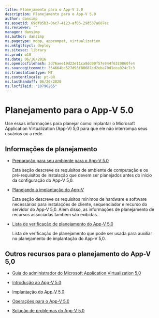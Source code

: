 ```yaml
---
title: Planejamento para o App-V 5.0
description: Planejamento para o App-V 5.0
author: dansimp
ms.assetid: 69df85b3-06c7-4123-af05-29d537a687ec
ms.reviewer: ''
manager: dansimp
ms.author: dansimp
ms.pagetype: mdop, appcompat, virtualization
ms.mktglfcycl: deploy
ms.sitesec: library
ms.prod: w10
ms.date: 06/16/2016
ms.openlocfilehash: 2d76aee19d22e11ca8dd90f57e944f6320860fe4
ms.sourcegitcommit: 354664bc527d93f80687cd2eba70d1eea024c7c3
ms.translationtype: MT
ms.contentlocale: pt-BR
ms.lasthandoff: 06/26/2020
ms.locfileid: "10796265"
---
```

# Planejamento para o App-V 5.0


Use essas informações para planejar como implantar o Microsoft Application Virtualization (App-V) 5,0 para que ele não interrompa seus usuários ou a rede.

## Informações de planejamento


-   [Preparação para seu ambiente para o App-V 5.0](preparing-your-environment-for-app-v-50.md)

    Esta seção descreve os requisitos de ambiente de computação e os pré-requisitos de instalação que devem ser planejados antes do início da configuração do App-V 5,0.

-   [Planejando a implantação do App-V](planning-to-deploy-app-v.md)

    Esta seção descreve os requisitos mínimos de hardware e software necessários para instalações de cliente, sequenciador e recurso do servidor do App-V 5,0. Além disso, as informações de planejamento de recursos associadas também são exibidas.

-   [Lista de verificação de planejamento do App-V 5.0](app-v-50-planning-checklist.md)

    Lista de verificação de planejamento que pode ser usada para auxiliar no planejamento de implantação do App-V 5,0.






## <a href="" id="other-resources-for-app-v-5-0-planning-"></a>Outros recursos para o planejamento do App-V 5,0


-   [Guia do administrador do Microsoft Application Virtualization 5,0](microsoft-application-virtualization-50-administrators-guide.md)

-   [Introdução ao App-V 5.0](getting-started-with-app-v-50--rtm.md)

-   [Implantação do App-V 5.0](deploying-app-v-50.md)

-   [Operações para o App-V 5.0](operations-for-app-v-50.md)

-   [Solução de problemas do App-V 5.0](troubleshooting-app-v-50.md)

 

 





